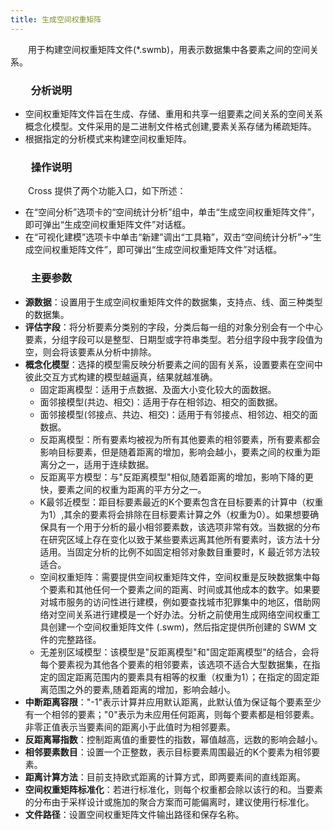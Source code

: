 ```yaml
---
title: 生成空间权重矩阵
---
```


　　用于构建空间权重矩阵文件(*.swmb)，用表示数据集中各要素之间的空间关系。

### 　　分析说明

- 空间权重矩阵文件旨在生成、存储、重用和共享一组要素之间关系的空间关系概念化模型。文件采用的是二进制文件格式创建,要素关系存储为稀疏矩阵。
- 根据指定的分析模式来构建空间权重矩阵。



### 　　操作说明

　　Cross 提供了两个功能入口，如下所述：

- 在“空间分析”选项卡的“空间统计分析”组中，单击“生成空间权重矩阵文件”，即可弹出“生成空间权重矩阵文件”对话框。
- 在“可视化建模”选项卡中单击“新建”调出“工具箱”，双击“空间统计分析”→“生成空间权重矩阵文件”，即可弹出“生成空间权重矩阵文件”对话框。

### 　　主要参数

- **源数据**：设置用于生成空间权重矩阵文件的数据集，支持点、线、面三种类型的数据集。
- **评估字段**：将分析要素分类别的字段，分类后每一组的对象分别会有一个中心要素，分组字段可以是整型、日期型或字符串类型。若分组字段中我字段值为空，则会将该要素从分析中排除。
- **概念化模型**：选择的模型需反映分析要素之间的固有关系，设置要素在空间中彼此交互方式构建的模型越逼真，结果就越准确。
  - 固定距离模型：适用于点数据、及面大小变化较大的面数据。
  - 面邻接模型(共边、相交)：适用于存在相邻边、相交的面数据。
  - 面邻接模型(邻接点、共边、相交)：适用于有邻接点、相邻边、相交的面数据。
  - 反距离模型：所有要素均被视为所有其他要素的相邻要素，所有要素都会影响目标要素，但是随着距离的增加，影响会越小，要素之间的权重为距离分之一，适用于连续数据。
  - 反距离平方模型：与"反距离模型"相似,随着距离的增加，影响下降的更快，要素之间的权重为距离的平方分之一。
  - K最邻近模型：距目标要素最近的K个要素包含在目标要素的计算中（权重为1）,其余的要素将会排除在目标要素计算之外（权重为0）。如果想要确保具有一个用于分析的最小相邻要素数，该选项非常有效。当数据的分布在研究区域上存在变化以致于某些要素远离其他所有要素时，该方法十分适用。当固定分析的比例不如固定相邻对象数目重要时，K 最近邻方法较适合。
  - 空间权重矩阵：需要提供空间权重矩阵文件，空间权重是反映数据集中每个要素和其他任何一个要素之间的距离、时间或其他成本的数字。如果要对城市服务的访问性进行建模，例如要查找城市犯罪集中的地区，借助网络对空间关系进行建模是一个好办法。分析之前使用生成网络空间权重工具创建一个空间权重矩阵文件 (.swm)，然后指定提供所创建的 SWM 文件的完整路径。
  - 无差别区域模型：该模型是"反距离模型"和"固定距离模型"的结合，会将每个要素视为其他各个要素的相邻要素，该选项不适合大型数据集，在指定的固定距离范围内的要素具有相等的权重（权重为1）；在指定的固定距离范围之外的要素,随着距离的增加，影响会越小。
- **中断距离容限**："-1"表示计算并应用默认距离，此默认值为保证每个要素至少有一个相邻的要素；"0"表示为未应用任何距离，则每个要素都是相邻要素。非零正值表示当要素间的距离小于此值时为相邻要素。
- **反距离幂指数**：控制距离值的重要性的指数，幂值越高，远数的影响会越小。
- **相邻要素数目**：设置一个正整数，表示目标要素周围最近的K个要素为相邻要素。
- **距离计算方法**：目前支持欧式距离的计算方式，即两要素间的直线距离。
- **空间权重矩阵标准化**：若进行标准化，则每个权重都会除以该行的和。当要素的分布由于采样设计或施加的聚合方案而可能偏离时，建议使用行标准化。
- **文件路径**：设置空间权重矩阵文件输出路径和保存名称。


